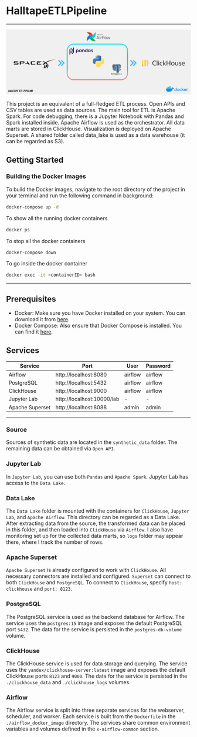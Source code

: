 # HalltapeETLPipeline
***
![HalltapeETLPipeline](png/etl.png)

This project is an equivalent of a full-fledged ETL process. Open APIs and CSV tables are used as data sources. The main tool for ETL is Apache Spark. For code debugging, there is a Jupyter Notebook with Pandas and Spark installed inside. Apache Airflow is used as the orchestrator. All data marts are stored in ClickHouse. Visualization is deployed on Apache Superset. A shared folder called data_lake is used as a data warehouse (it can be regarded as S3).

## Getting Started

### Building the Docker Images

To build the Docker images, navigate to the root directory of the project in your terminal and run the following command in background:
```bash
docker-compose up -d
```

To show all the running docker containers
```bash
docker ps
```

To stop all the docker containers
```bash
docker-compose down
```

To go inside the docker container
```bash
docker exec -it <containerID> bash
```

***
## Prerequisites

- Docker: Make sure you have Docker installed on your system. You can download it from [here](https://www.docker.com/products/docker-desktop).
- Docker Compose: Also ensure that Docker Compose is installed. You can find it [here](https://docs.docker.com/compose/install/).

## Services

| Service | Port | User    | Password |
|---------|------|---------|----------|
| Airflow | http://localhost:8080 |   airflow      |    airflow      |
| PostgreSQL | http://localhost:5432 | airflow | airflow         |
| ClickHouse | http://localhost:9000 |  airflow       |   airflow       |
| Jupyter Lab | http://localhost:10000/lab |  -       |   -       |
| Apache Superset | http://localhost:8088 |  admin       |   admin       |
***

### Source
Sources of synthetic data are located in the `synthetic_data` folder. The remaining data can be obtained via `Open API`.

### Jupyter Lab
In `Jupyter Lab`, you can use both `Pandas` and `Apache Spark`. Jupyter Lab has access to the `Data Lake`.

### Data Lake
The `Data Lake` folder is mounted with the containers for `ClickHouse`, `Jupyter Lab`, and `Apache Airflow`. This directory can be regarded as a Data Lake. After extracting data from the source, the transformed data can be placed in this folder, and then loaded into `ClickHouse` via `Airflow`. I also have monitoring set up for the collected data marts, so `logs` folder may appear there, where I track the number of rows.

### Apache Superset
`Apache Superset` is already configured to work with `ClickHouse`. All necessary connectors are installed and configured. `Superset` can connect to both `ClickHouse` and `PostgreSQL`. To connect to `ClickHouse`, specify `host: clickhouse` and `port: 8123`.

### PostgreSQL
The PostgreSQL service is used as the backend database for Airflow. The service uses the `postgres:15` image and exposes the default PostgreSQL port `5432`. The data for the service is persisted in the `postgres-db-volume` volume.

### ClickHouse
The ClickHouse service is used for data storage and querying. The service uses the `yandex/clickhouse-server:latest` image and exposes the default ClickHouse ports `8123` and `9000`. The data for the service is persisted in the `./clickhouse_data` and `./clickhouse_logs` volumes.

### Airflow
The Airflow service is split into three separate services for the webserver, scheduler, and worker. Each service is built from the `Dockerfile` in the `./airflow_docker_image` directory. The services share common environment variables and volumes defined in the `x-airflow-common` section.
